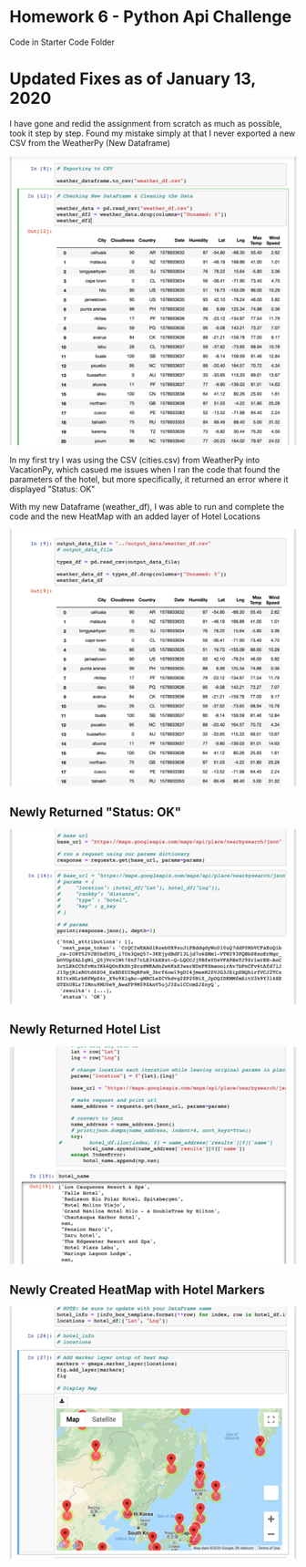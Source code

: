 # Homework 6 - Python Api Challenge

Code in Starter Code Folder

# Updated Fixes as of January 13, 2020
I have gone and redid the assignment from scratch as much as possible, took it step by step. Found my mistake simply at that I never exported a new CSV from the WeatherPy (New Dataframe)

![header image](https://raw.githubusercontent.com/MAPatxot/python-api-challenge/master/python_api_challenge_screenshots/Screen%20Shot%202020-01-13%20at%2011.44.54%20AM.png)

In my first try I was using the CSV (cities.csv) from WeatherPy into VacationPy, which casued me issues when I ran the code that found the parameters of the hotel, but more specifically, it returned an error where it displayed "Status: OK"

With my new Dataframe (weather_df), I was able to run and complete the code and the new HeatMap with an added layer of Hotel Locations

![header image](https://raw.githubusercontent.com/MAPatxot/python-api-challenge/master/python_api_challenge_screenshots/Screen%20Shot%202020-01-13%20at%2011.49.20%20AM.png)

## Newly Returned "Status: OK"
![header image](https://raw.githubusercontent.com/MAPatxot/python-api-challenge/master/python_api_challenge_screenshots/Screen%20Shot%202020-01-13%20at%2011.53.48%20AM.png)

## Newly Returned Hotel List
![header image](https://raw.githubusercontent.com/MAPatxot/python-api-challenge/master/python_api_challenge_screenshots/Screen%20Shot%202020-01-13%20at%2012.07.47%20PM.png)

## Newly Created HeatMap with Hotel Markers
![header image](https://raw.githubusercontent.com/MAPatxot/python-api-challenge/master/python_api_challenge_screenshots/Screen%20Shot%202020-01-13%20at%2012.15.04%20PM.png)

